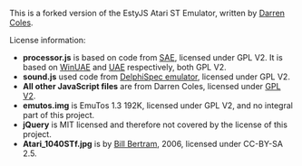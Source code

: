 This is a forked version of the EstyJS Atari ST Emulator, written by [Darren Coles](https://github.com/dmcoles/EstyJs/).

License information:
- **processor.js** is based on code from [SAE](https://github.com/naTmeg/ScriptedAmigaEmulator), licensed under GPL V2. It is based on [WinUAE](https://github.com/tonioni/WinUAE) and [UAE](https://github.com/bernds/UAE/) respectively, both GPL V2.
- **sound.js** used code from [DelphiSpec emulator](https://worldofspectrum.net/pub/sinclair/emulators/pc/windows/DelphiSpecSource03.zip), licensed under GPL V2.
- **All other JavaScript files** are from Darren Coles, licensed under [GPL V2](https://github.com/dmcoles/EstyJs/issues/6).
- **emutos.img** is EmuTos 1.3 192K, licensed under GPL V2, and no integral part of this project.
- **jQuery** is MIT licensed and therefore not covered by the license of this project.
- **Atari_1040STf.jpg** is by [Bill Bertram](https://en.wikipedia.org/wiki/File:Atari_1040STf.jpg), 2006, licensed under CC-BY-SA 2.5.
